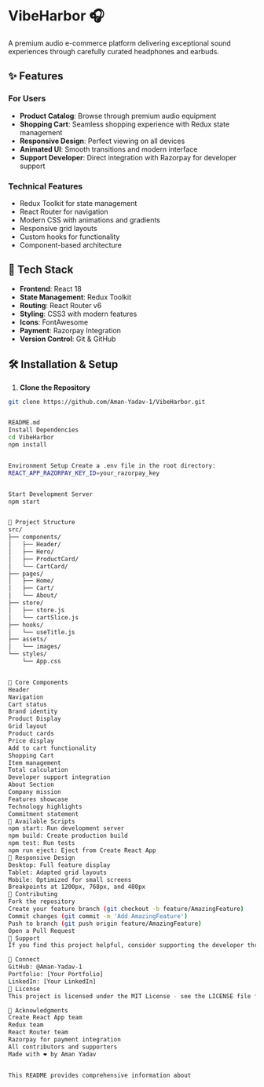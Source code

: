 # VibeHarbor 🎧


A premium audio e-commerce platform delivering exceptional sound experiences through carefully curated headphones and earbuds.

## ✨ Features

### For Users
- **Product Catalog**: Browse through premium audio equipment
- **Shopping Cart**: Seamless shopping experience with Redux state management
- **Responsive Design**: Perfect viewing on all devices
- **Animated UI**: Smooth transitions and modern interface
- **Support Developer**: Direct integration with Razorpay for developer support

### Technical Features
- Redux Toolkit for state management
- React Router for navigation
- Modern CSS with animations and gradients
- Responsive grid layouts
- Custom hooks for functionality
- Component-based architecture

## 🚀 Tech Stack

- **Frontend**: React 18
- **State Management**: Redux Toolkit
- **Routing**: React Router v6
- **Styling**: CSS3 with modern features
- **Icons**: FontAwesome
- **Payment**: Razorpay Integration
- **Version Control**: Git & GitHub

## 🛠️ Installation & Setup

1. **Clone the Repository**
```bash
git clone https://github.com/Aman-Yadav-1/VibeHarbor.git


README.md
Install Dependencies
cd VibeHarbor
npm install


Environment Setup Create a .env file in the root directory:
REACT_APP_RAZORPAY_KEY_ID=your_razorpay_key


Start Development Server
npm start


📁 Project Structure
src/
├── components/
│   ├── Header/
│   ├── Hero/
│   ├── ProductCard/
│   └── CartCard/
├── pages/
│   ├── Home/
│   ├── Cart/
│   └── About/
├── store/
│   ├── store.js
│   └── cartSlice.js
├── hooks/
│   └── useTitle.js
├── assets/
│   └── images/
└── styles/
    └── App.css


🎯 Core Components
Header
Navigation
Cart status
Brand identity
Product Display
Grid layout
Product cards
Price display
Add to cart functionality
Shopping Cart
Item management
Total calculation
Developer support integration
About Section
Company mission
Features showcase
Technology highlights
Commitment statement
🔧 Available Scripts
npm start: Run development server
npm build: Create production build
npm test: Run tests
npm run eject: Eject from Create React App
📱 Responsive Design
Desktop: Full feature display
Tablet: Adapted grid layouts
Mobile: Optimized for small screens
Breakpoints at 1200px, 768px, and 480px
🤝 Contributing
Fork the repository
Create your feature branch (git checkout -b feature/AmazingFeature)
Commit changes (git commit -m 'Add AmazingFeature')
Push to branch (git push origin feature/AmazingFeature)
Open a Pull Request
💖 Support
If you find this project helpful, consider supporting the developer through the "Help Developer" button in the cart section.

🔗 Connect
GitHub: @Aman-Yadav-1
Portfolio: [Your Portfolio]
LinkedIn: [Your LinkedIn]
📄 License
This project is licensed under the MIT License - see the LICENSE file for details.

🙏 Acknowledgments
Create React App team
Redux team
React Router team
Razorpay for payment integration
All contributors and supporters
Made with ❤️ by Aman Yadav


This README provides comprehensive information about
